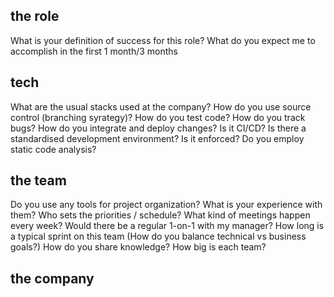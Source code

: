 ## the role

What is your definition of success for this role?
What do you expect me to accomplish in the first 1 month/3 months


## tech

What are the usual stacks used at the company?
How do you use source control (branching syrategy)?
How do you test code?
How do you track bugs?
How do you integrate and deploy changes? Is it CI/CD?
Is there a standardised development environment? Is it enforced?
Do you employ static code analysis?


## the team

Do you use any tools for project organization? What is your experience with them?
Who sets the priorities / schedule?
What kind of meetings happen every week?
Would there be a regular 1-on-1 with my manager?
How long is a typical sprint on this team
(How do you balance technical vs business goals?)
How do you share knowledge?
How big is each team?


## the company